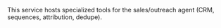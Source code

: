 This service hosts specialized tools for the sales/outreach agent (CRM, sequences, attribution, dedupe).
